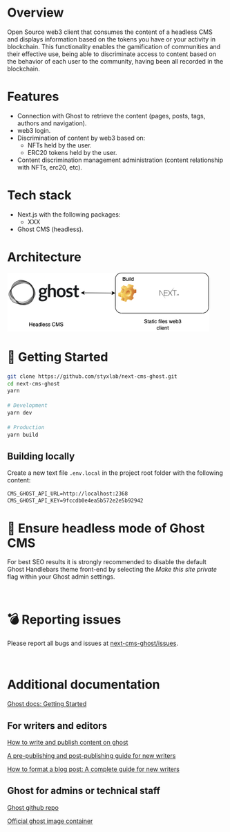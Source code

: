# Overview

Open Source web3 client that consumes the content of a headless CMS and displays information based on the tokens you have or your activity in blockchain. This functionality enables the gamification of communities and their effective use, being able to discriminate access to content based on the behavior of each user to the community, having been all recorded in the blockchain.

# Features



* Connection with Ghost to retrieve the content (pages, posts, tags, authors and navigation).
* web3 login.
* Discrimination of content by web3 based on:
    * NFTs held by the user.
    * ERC20 tokens held by the user.
* Content discrimination management administration (content relationship with NFTs, erc20, etc).

# Tech stack

* Next.js with the following packages:
    * XXX
* Ghost CMS (headless).

# Architecture

![alt_text](web3-ghost-template-arch.png "image_tooltip")



# 🏁 Getting Started

```bash
git clone https://github.com/styxlab/next-cms-ghost.git
cd next-cms-ghost
yarn

# Development
yarn dev

# Production
yarn build
```
## Building locally

Create a new text file `.env.local` in the project root folder with the following content:

```
CMS_GHOST_API_URL=http://localhost:2368
CMS_GHOST_API_KEY=9fccdb0e4ea5b572e2e5b92942
```

# 🤯 Ensure headless mode of Ghost CMS

For best SEO results it is strongly recommended to disable the default Ghost Handlebars theme front-end by selecting the _Make this site private_ flag within your Ghost admin settings.

&nbsp;

# 💣 Reporting issues

Please report all bugs and issues at [next-cms-ghost/issues](https://github.com/Mircala/web3-ghost-template/issues).

&nbsp;

# Additional documentation

[Ghost docs: Getting Started](https://ghost.org/help/topic/setting-up/)

## For writers and editors

[How to write and publish content on ghost](https://ghost.org/resources/how-to-publish-your-first-post/)

[A pre-publishing and post-publishing guide for new writers](https://ghost.org/resources/newsletter-checklist/)

[How to format a blog post: A complete guide for new writers](https://ghost.org/resources/how-to-format-a-blog-post/)


## Ghost for admins or technical staff

[Ghost github repo](https://github.com/TryGhost/Ghost)

[Official ghost image container](https://hub.docker.com/_/ghost/)
